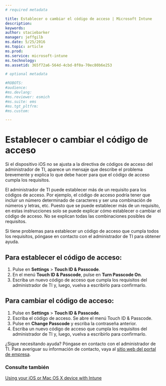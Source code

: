 ```yaml
---
# required metadata

title: Establecer o cambiar el código de acceso | Microsoft Intune
description:
keywords:
author: staciebarker
manager: jeffgilb
ms.date: 5/25/2016
ms.topic: article
ms.prod:
ms.service: microsoft-intune
ms.technology:
ms.assetid: 365f72a6-564d-4cbd-8f0a-70ec80b6e253

# optional metadata

#ROBOTS:
#audience:
#ms.devlang:
#ms.reviewer: esmich
#ms.suite: ems
#ms.tgt_pltfrm:
#ms.custom:

---
```


# Establecer o cambiar el código de acceso

Si el dispositivo iOS no se ajusta a la directiva de códigos de acceso del administrador de TI, aparece un mensaje que describe el problema brevemente y explica lo que debe hacer para que el código de acceso cumpla los requisitos.

El administrador de TI puede establecer más de un requisito para los códigos de acceso. Por ejemplo, el código de acceso podría tener que incluir un número determinado de caracteres y ser una combinación de números y letras, etc. Puesto que se puede establecer más de un requisito, en estas instrucciones solo se puede explicar cómo establecer o cambiar el código de acceso. No se explican todas las combinaciones posibles de requisitos. 

Si tiene problemas para establecer un código de acceso que cumpla todos los requisitos, póngase en contacto con el administrador de TI para obtener ayuda.

## Para establecer el código de acceso:

1. Pulse en **Settings** > **Touch ID & Passcode**.
2. En el menú **Touch ID & Passcode**, pulse en **Turn Passcode On**.
3. Escriba un nuevo código de acceso que cumpla los requisitos del administrador de TI y, luego, vuelva a escribirlo para confirmarlo.

## Para cambiar el código de acceso:

1. Pulse en **Settings** > **Touch ID & Passcode**.
2. Escriba el código de acceso. Se abre el menú Touch ID & Passcode.
2. Pulse en **Change Passcode** y escriba la contraseña anterior.
3. Escriba un nuevo código de acceso que cumpla los requisitos del administrador de TI y, luego, vuelva a escribirlo para confirmarlo.

¿Sigue necesitando ayuda? Póngase en contacto con el administrador de TI. Para averiguar su información de contacto, vaya al [sitio web del portal de empresa](http://portal.manage.microsoft.com).

### Consulte también
[Using your iOS or Mac OS X device with Intune](using-your-ios-or-mac-os-x-device-with-intune.md)

<!--HONumber=Jun16_HO2-->


